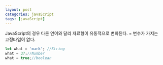 ```yaml
---
layout: post
categories: javaScript
tags: [javaScript]
---
```


JavaScript의 경우 다른 언어와 달리 자료형이 유동적으로 변화된다.
= 변수가 가지는 고정타입이 없다.

```javascript
let what = 'mark'; //String
what = 37;//Number
what = true;//boolean
```
